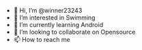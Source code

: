 - 👋 Hi, I’m @winner23243
- 👀 I’m interested in Swimming
- 🌱 I’m currently learning Android
- 💞️ I’m looking to collaborate on Opensource
- 📫 How to reach me 

<!---
winner23243/winner23243 is a ✨ special ✨ repository because its `README.md` (this file) appears on your GitHub profile.
You can click the Preview link to take a look at your changes.
--->

